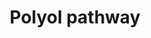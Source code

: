 ---
annotations:
- id: DOID:9351
  parent: disease of metabolism
  type: Disease Ontology
  value: diabetes mellitus
- id: PW:0000300
  parent: disease pathway
  type: Pathway Ontology
  value: kidney disease pathway
- id: PW:0000555
  parent: regulatory pathway
  type: Pathway Ontology
  value: glucose utilization pathway
- id: PW:0001520
  parent: regulatory pathway
  type: Pathway Ontology
  value: polyol pathway
- id: PW:0000556
  parent: regulatory pathway
  type: Pathway Ontology
  value: glucose oxidation pathway
authors:
- Pieter Giesbertz
- MaintBot
- Khanspers
- Ddigles
- AlexanderPico
- Mkutmon
- Fehrhart
- DeSl
- Egonw
- Eweitz
citedin:
- link: PMC6993862
communities:
- Renal_Genomics
description: When glucose is unused, it is metabolized via the polyol pathway. This
  pathway consists of two main enzymatic steps. First, glucose is reduced to sorbitol
  by aldose reductase. In this step, NADPH is oxidized to NADP+. The next step is
  the oxidation of sorbitol to D-fructose by sorbitol dehydrogenase. Fructose can
  then be phosphorylated by fructokinase and subsequently be metabolized via dihydroxyacetone
  phosphate or glyceraldehyde to D-glyceraldehyde 3-phosphate, which can be used as
  a substrate in the process of glycolysis. The sorbitol pathway plays a role in diabetic
  renal complications because aldose reductase metabolizes the excess of glucose to
  toxic metabolites that induce hyperfiltration and glomerular dysfunction.
last-edited: 2021-05-18
ndex: 1f70e49b-8b62-11eb-9e72-0ac135e8bacf
organisms:
- Homo sapiens
redirect_from:
- /index.php/Pathway:WP690
- /instance/WP690
- /instance/WP690_rr117170
revision: r117170
schema-jsonld:
- '@context': https://schema.org/
  '@id': https://wikipathways.github.io/pathways/WP690.html
  '@type': Dataset
  creator:
    '@type': Organization
    name: WikiPathways
  description: When glucose is unused, it is metabolized via the polyol pathway. This
    pathway consists of two main enzymatic steps. First, glucose is reduced to sorbitol
    by aldose reductase. In this step, NADPH is oxidized to NADP+. The next step is
    the oxidation of sorbitol to D-fructose by sorbitol dehydrogenase. Fructose can
    then be phosphorylated by fructokinase and subsequently be metabolized via dihydroxyacetone
    phosphate or glyceraldehyde to D-glyceraldehyde 3-phosphate, which can be used
    as a substrate in the process of glycolysis. The sorbitol pathway plays a role
    in diabetic renal complications because aldose reductase metabolizes the excess
    of glucose to toxic metabolites that induce hyperfiltration and glomerular dysfunction.
  keywords:
  - 1,4,3,6-dianhydrosorbitol
  - 1,4-anhydrosorbitol
  - 1,5-anhydrosorbitol
  - ALDOB
  - ALR2
  - D-Fructose
  - D-Glucose
  - D-Glyceraldehyde 3-phosphate
  - D-Sorbitol
  - Dihydroxyacetone phosphate
  - Fructokinase
  - Fructose 1-phosphate
  - Glyceraldehyde
  - Isosorbid
  - SORD
  license: CC0
  name: Polyol pathway
seo: CreativeWork
title: Polyol pathway
wpid: WP690
---
